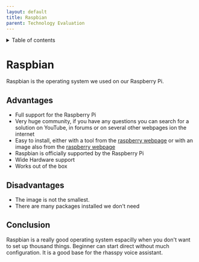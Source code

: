 ```yaml
---
layout: default
title: Raspbian
parent: Technology Evaluation
---
```


<details close markdown="block">
  <summary>
    Table of contents
  </summary>
  {: .text-delta }
1. TOC
{:toc}
</details>

# Raspbian
Raspbian is the operating system we used on our Raspberry Pi. 

## Advantages
- Full support for the Raspberry Pi
- Very huge community, if you have any questions you can search for a solution on YouTube, in forums or on several other webpages ion the internet
- Easy to install, either with a tool from the [raspberry webpage](https://www.raspberrypi.org/software/) or 
  with an image also from the [raspberry webpage](https://www.raspberrypi.org/software/operating-systems/)
- Raspbian is officially supported by the Raspberry Pi
- Wide Hardware support
- Works out of the box

## Disadvantages
- The image is not the smallest.
- There are many packages installed we don't need

## Conclusion
Raspbian is a really good operating system espacilly when you don't want to set up thousand things.
Beginner can start direct without much configuration. It is a good base for the rhasspy voice assistant.